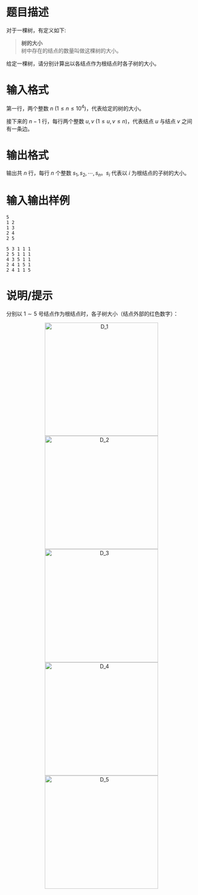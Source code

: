 # 题目描述

对于一棵树，有定义如下:

> **树的大小**  
> 树中存在的结点的数量叫做这棵树的大小。

给定一棵树，请分别计算出以各结点作为根结点时各子树的大小。

# 输入格式

第一行，两个整数 $n~(1 \leq n \leq 10^4)$，代表给定的树的大小。

接下来的 $n-1$ 行，每行两个整数 $u,v~(1 \leq u,v \leq n)$，代表结点 $u$ 与结点 $v$ 之间有一条边。

# 输出格式

输出共 $n$ 行，每行 $n$ 个整数 $s_1,s_2,\cdots,s_n$。$s_i$ 代表以 $i$ 为根结点的子树的大小。

# 输入输出样例

```input1
5
1 2
1 3
2 4
2 5
```

```output1
5 3 1 1 1
2 5 1 1 1
4 3 5 1 1
2 4 1 5 1
2 4 1 1 5
```

# 说明/提示

分别以 $1 \sim 5$ 号结点作为根结点时，各子树大小（结点外部的红色数字）：

<center>
    <div>
        <img src="./74/file/D_1.png" alt="D_1" width="300"><br>
        <img src="./74/file/D_2.png" alt="D_2" width="300"><br>
        <img src="./74/file/D_3.png" alt="D_3" width="300"><br>
        <img src="./74/file/D_4.png" alt="D_4" width="300"><br>
        <img src="./74/file/D_5.png" alt="D_5" width="300">
    </div>
</center>
